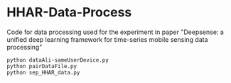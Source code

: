 # HHAR-Data-Process
Code for data processing used for the experiment in paper "Deepsense: a unified deep learning framework for time-series mobile sensing data processing"

```
python dataAli-sameUserDevice.py
python pairDataFile.py
python sep_HHAR_data.py
```
